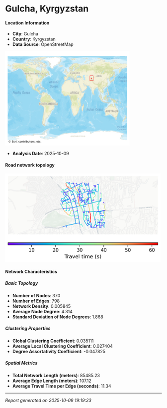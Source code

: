 # Gulcha, Kyrgyzstan

#### Location Information

- **City**: Gulcha
- **Country**: Kyrgyzstan
- **Data Source**: OpenStreetMap
<img src="Gulcha_location.png" alt="Gulcha Location Map" width="400" />

- **Analysis Date**: 2025-10-09

#### Road network topology

<img src="Gulcha_network_map.png" alt="Gulcha Road Network Map" width="500"/>

#### Network Characteristics

##### Basic Topology

- **Number of Nodes**: 370
- **Number of Edges**: 798
- **Network Density**: 0.005845
- **Average Node Degree**: 4.314
- **Standard Deviation of Node Degrees**: 1.868

##### Clustering Properties

- **Global Clustering Coefficient**: 0.035111
- **Average Local Clustering Coefficient**: 0.027404
- **Degree Assortativity Coefficient**: -0.047825

##### Spatial Metrics

- **Total Network Length (meters)**: 85485.23
- **Average Edge Length (meters)**: 107.12
- **Average Travel Time per Edge (seconds)**: 11.34

---
*Report generated on 2025-10-09 19:19:23*
